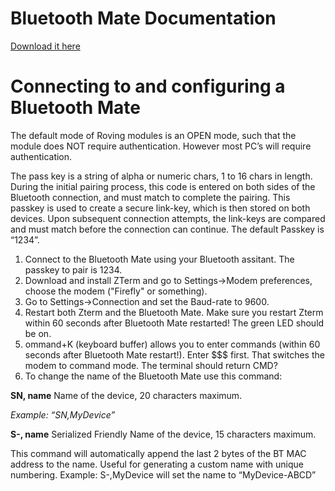 # Bluetooth Mate Documentation #

[Download it here](http://www.sparkfun.com/datasheets/Wireless/Bluetooth/rn-bluetooth-um.pdf)

# Connecting to and configuring a Bluetooth Mate #

The default mode of Roving modules is an OPEN mode, such that the module does NOT require authentication. However most PC’s will require authentication.

The pass key is a string of alpha or numeric chars, 1 to 16 chars in length. During the initial pairing process, this code is entered on both sides of the Bluetooth connection, and must match to complete the pairing. This passkey is used to create a secure link-key, which is then stored on both devices. Upon subsequent connection attempts, the link-keys are compared and must match before the connection can continue. The default Passkey is “1234”.


  1. Connect to the Bluetooth Mate using your Bluetooth assitant. The passkey to pair is 1234.
  1. Download and install ZTerm and go to Settings->Modem preferences, choose the modem ("Firefly" or something).
  1. Go to Settings->Connection and set the Baud-rate to 9600.
  1. Restart both Zterm and the Bluetooth Mate. Make sure you restart Zterm within 60 seconds after Bluetooth Mate restarted! The green LED should be on.
  1. ommand+K (keyboard buffer) allows you to enter commands (within 60 seconds after Bluetooth Mate restart!). Enter $$$ first. That switches the modem to command mode. The terminal should return CMD?
  1. To change the name of the Bluetooth Mate use this command:

**SN, name** Name of the device, 20 characters maximum.

_Example: “SN,MyDevice”_

**S-, name** Serialized Friendly Name of the device, 15 characters maximum.

This command will automatically append the last 2 bytes of the BT MAC address to
the name. Useful for generating a custom name with unique numbering.
Example: S-,MyDevice will set the name to “MyDevice-ABCD”